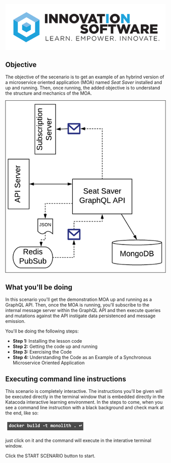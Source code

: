 ![logo](mstran-005/assets/logo-sm.png)

## Objective

The objective of the secenario is to get an example of an hybrind version of a microservice oriented application (MOA) named *Seat Saver* installed and up and running. Then, once running, the added objective is to understand the structure and mechanics of the MOA.

![Hybrid Architecture](mstran-005/assets/general-architecture.png)

## What you'll be doing 

In this scenario you'll get the demonstration MOA up and running as a GraphQL API. Then, once the MOA is running, you'll subscribe to the internal message server within the GraphQL API and then execute queries and mutations against the API instigate data persistenced and message emission.

You'll be doing the following steps:

* **Step 1:** Installing the lesson code
* **Step 2:** Getting the code up and running
* **Step 3:** Exercising the Code
* **Step 4:** Understanding the Code as an Example of a Synchronous Microservice Oriented Application

## Executing command line instructions 

This scenario is completely interactive. The instructions you'll be given will be executed directly in the terminal window that is embedded directly in the Katacoda interactive learning environment. In the steps to come, when you see a command line instruction with a black background and check mark at the end, like so:

![Katacoda command line](mstran-003/assets/command-01.png)

just click on it and the command will execute in the interative terminal window.

Click the START SCENARIO button to start.